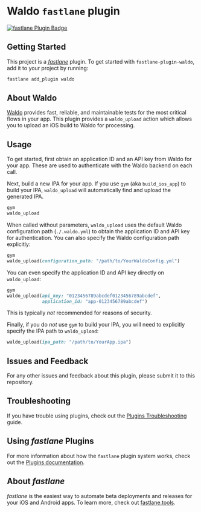 # Waldo `fastlane` plugin

[![fastlane Plugin Badge](https://rawcdn.githack.com/fastlane/fastlane/master/fastlane/assets/plugin-badge.svg)](https://rubygems.org/gems/fastlane-plugin-waldo)

## Getting Started

This project is a [_fastlane_](https://github.com/fastlane/fastlane) plugin. To
get started with `fastlane-plugin-waldo`, add it to your project by running:

```bash
fastlane add_plugin waldo
```

## About Waldo

[Waldo](https://www.waldo.io) provides fast, reliable, and maintainable tests
for the most critical flows in your app. This plugin provides a `waldo_upload`
action which allows you to upload an iOS build to Waldo for processing.

## Usage

To get started, first obtain an application ID and an API key from Waldo for
your app. These are used to authenticate with the Waldo backend on each call.

Next, build a new IPA for your app. If you use `gym` (aka `build_ios_app`) to
build your IPA, `waldo_upload` will automatically find and upload the generated
IPA.

```ruby
gym
waldo_upload
```

When called without parameters, `waldo_upload` uses the default Waldo
configuration path (`./.waldo.yml`) to obtain the application ID and API key
for authentication. You can also specify the Waldo configuration path
explicitly:

```ruby
gym
waldo_upload(configuration_path: "/path/to/YourWaldoConfig.yml")
```

You can even specify the application ID and API key directly on `waldo_upload`:

```ruby
gym
waldo_upload(api_key: "0123456789abcdef0123456789abcdef",
             application_id: "app-0123456789abcdef")
```

This is typically _not_ recommended for reasons of security.

Finally, if you do _not_ use `gym` to build your IPA, you will need to
explicitly specify the IPA path to `waldo_upload`:

```ruby
waldo_upload(ipa_path: "/path/to/YourApp.ipa")
```

## Issues and Feedback

For any other issues and feedback about this plugin, please submit it to this
repository.

## Troubleshooting

If you have trouble using plugins, check out the [Plugins
Troubleshooting](https://docs.fastlane.tools/plugins/plugins-troubleshooting/)
guide.

## Using _fastlane_ Plugins

For more information about how the `fastlane` plugin system works, check out
the [Plugins documentation](https://docs.fastlane.tools/plugins/create-plugin/).

## About _fastlane_

_fastlane_ is the easiest way to automate beta deployments and releases for
your iOS and Android apps. To learn more, check out
[fastlane.tools](https://fastlane.tools).
